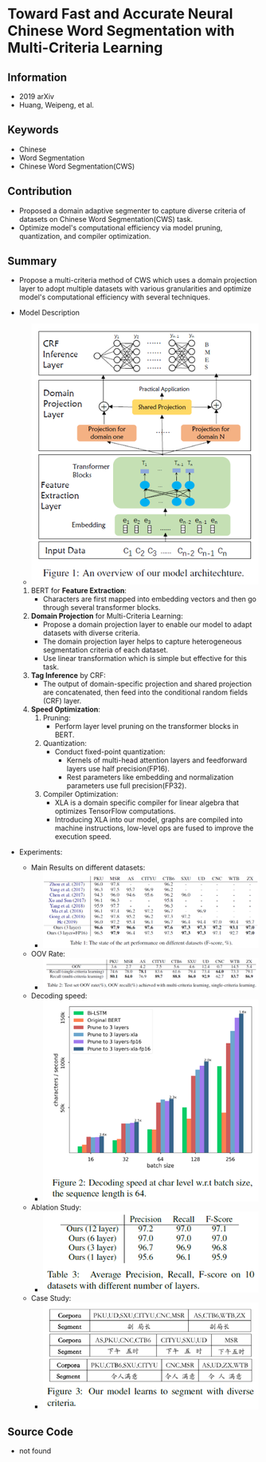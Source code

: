 # Toward Fast and Accurate Neural Chinese Word Segmentation with Multi-Criteria Learning
## Information
- 2019 arXiv
- Huang, Weipeng, et al.

## Keywords
- Chinese
- Word Segmentation
- Chinese Word Segmentation(CWS)

## Contribution
- Proposed a domain adaptive segmenter to capture diverse criteria of datasets on Chinese Word Segmentation(CWS) task.
- Optimize model's computational efficiency via model pruning, quantization, and compiler optimization.

## Summary
- Propose a multi-criteria method of CWS which uses a domain projection layer to adopt multiple datasets with various granularities and optimize model's computational efficiency with several techniques.

- Model Description
	- ![Model Architechture.](pic/Toward_Fast_and_Accurate_Neural_Chinese_Word_Segmentation_with_Multi-Criteria_Learning_fig1.PNG)
	1. BERT for **Feature Extraction**:
		- Characters are first mapped into embedding vectors and then go through several transformer blocks.
	2. **Domain Projection** for Multi-Criteria Learning:
		- Propose a domain projection layer to enable our model to adapt datasets with diverse criteria.
		- The domain projection layer helps to capture heterogeneous segmentation criteria of each dataset.
		- Use linear transformation which is simple but effective for this task.
	3. **Tag Inference** by CRF:
		- The output of domain-specific projection and shared projection are concatenated, then feed into the conditional random fields (CRF) layer.
	4. **Speed Optimization**:
		1. Pruning:
			- Perform layer level pruning on the transformer blocks in BERT.
		2. Quantization:
			- Conduct fixed-point quantization:
				- Kernels of multi-head attention layers and feedforward layers use half precision(FP16).
				- Rest parameters like embedding and normalization parameters use full precision(FP32).
		3. Compiler Optimization:
			- XLA is a domain specific compiler for linear algebra that optimizes TensorFlow computations.
			- Introducing XLA into our model, graphs are compiled into machine instructions, low-level ops are fused to improve the execution speed.

- Experiments:
	- Main Results on different datasets:
		- ![Main Results on different datasets](pic/Toward_Fast_and_Accurate_Neural_Chinese_Word_Segmentation_with_Multi-Criteria_Learning_fig2.PNG)
	- OOV Rate:
		- ![OOV Rate](pic/Toward_Fast_and_Accurate_Neural_Chinese_Word_Segmentation_with_Multi-Criteria_Learning_fig3.PNG)
	- Decoding speed:
		- ![Decoding speed](pic/Toward_Fast_and_Accurate_Neural_Chinese_Word_Segmentation_with_Multi-Criteria_Learning_fig4.PNG)
	- Ablation Study:
		- ![Average Precision, Recall, F-score on 10 datasets with different number of layers](pic/Toward_Fast_and_Accurate_Neural_Chinese_Word_Segmentation_with_Multi-Criteria_Learning_fig5.PNG)
	- Case Study:
		- ![Segmentation results with diverse criteria](pic/Toward_Fast_and_Accurate_Neural_Chinese_Word_Segmentation_with_Multi-Criteria_Learning_fig6.PNG)

## Source Code
- not found
